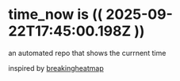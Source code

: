 # time_now is (( 2025-09-22T17:45:00.198Z ))

an automated repo that shows the currnent time

inspired by [breakingheatmap](https://github.com/breakingheatmap/breakingheatmap)